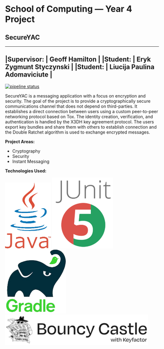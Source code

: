 ﻿# School of Computing &mdash; Year 4 Project

## SecureYAC
---------------------------------------------
|Supervisor: | Geoff Hamilton               |
|Student:    | Eryk Zygmunt Styczynski      |
|Student:    | Liucija Paulina Adomaviciute |
---------------------------------------------

[![pipeline status](https://gitlab.computing.dcu.ie/adomavp2/2025-csc1097-adomavp2-secure-chat/badges/main/pipeline.svg)](https://gitlab.computing.dcu.ie/adomavp2/2025-csc1097-adomavp2-secure-chat/-/commits/main)

SecureYAC is a messaging application with a focus on encryption and security. The goal of the project is to provide a cryptographically secure communications channel that does not depend on third-parties.  It establishes a direct connection between users using a custom peer-to-peer networking protocol based on Tox. The identity creation, verification, and authentication is handled by the X3DH key agreement protocol. The users export key bundles and share them with others to establish connection and the Double Ratchet algorithm is used to exchange encrypted messages.

**Project Areas:**
* Cryptography
* Security
* Instant Messaging

**Technologies Used:**

<img src="res/java_logo.png" width="150px" height="auto">
<img src="res/junit_logo.png" width="200px" height="auto">
<img src="res/gradle_logo.png" width="200px" heigth="auto">
<img src="res/bouncycastle_logo.png" width="auto" height="100px">

